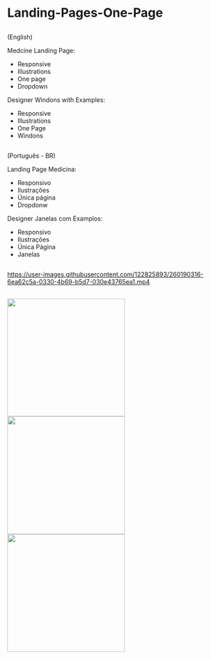 # Landing-Pages-One-Page
##
(English)

Medcine Landing Page:
- Responsive
- Illustrations
- One page
- Dropdown

Designer Windons with Examples:
- Responsive
- Illustrations
- One Page
- Windons
##
(Português - BR)

Landing Page Medicina:
- Responsivo
- Ilustrações
- Única página
- Dropdonw

Designer Janelas com Examplos:
- Responsivo
- Ilustrações
- Única Página
- Janelas
##
https://user-images.githubusercontent.com/122825893/260190316-6ea62c5a-0330-4b69-b5d7-030e43765ea1.mp4
##

<img aling="center" width="270" src="https://user-images.githubusercontent.com/122825893/260190315-c241eee2-bfb6-49f2-9399-e5b6fd2f1ef0.png" />

<img aling="center" width="270" src="https://user-images.githubusercontent.com/122825893/260190314-4187708d-a87a-454a-9ab8-d57f2fc1f801.png" />

<img aling="center" width="270" src="https://user-images.githubusercontent.com/122825893/260190312-c0cd4858-ecdd-4429-86b7-b759349af0e5.png" />
